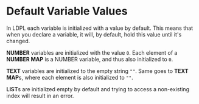 # Default Variable Values

In LDPL each variable is initialized with a value by default. This means that when you declare a variable, it will, by default, hold this value until it's changed.

**NUMBER** variables are initialized with the value `0`. Each element of a **NUMBER MAP** is a NUMBER variable, and thus also initialized to `0`.

**TEXT** variables are initialized to the empty string `""`. Same goes to **TEXT MAP**s, where each element is also initialized to `""`.

**LIST**s are initialized empty by default and trying to access a non-existing index will result in an error.
